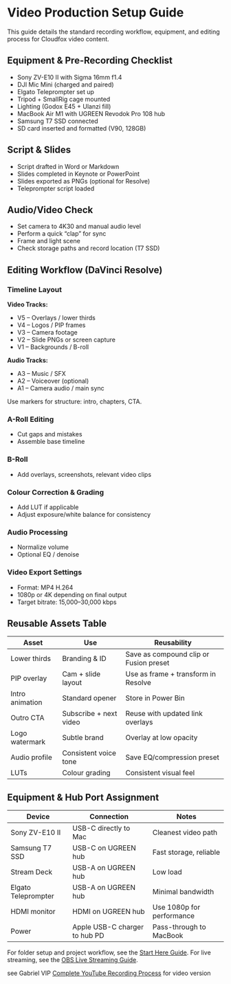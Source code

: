 # Video Production Setup Guide

This guide details the standard recording workflow, equipment, and editing process for Cloudfox video content.

## Equipment & Pre-Recording Checklist

- Sony ZV-E10 II with Sigma 16mm f1.4
- DJI Mic Mini (charged and paired)
- Elgato Teleprompter set up
- Tripod + SmallRig cage mounted
- Lighting (Godox E45 + Ulanzi fill)
- MacBook Air M1 with UGREEN Revodok Pro 108 hub
- Samsung T7 SSD connected
- SD card inserted and formatted (V90, 128GB)

## Script & Slides

- Script drafted in Word or Markdown
- Slides completed in Keynote or PowerPoint
- Slides exported as PNGs (optional for Resolve)
- Teleprompter script loaded

## Audio/Video Check

- Set camera to 4K30 and manual audio level
- Perform a quick “clap” for sync
- Frame and light scene
- Check storage paths and record location (T7 SSD)

## Editing Workflow (DaVinci Resolve)

### Timeline Layout

**Video Tracks:**
- V5 – Overlays / lower thirds
- V4 – Logos / PIP frames
- V3 – Camera footage
- V2 – Slide PNGs or screen capture
- V1 – Backgrounds / B-roll

**Audio Tracks:**
- A3 – Music / SFX
- A2 – Voiceover (optional)
- A1 – Camera audio / main sync

Use markers for structure: intro, chapters, CTA.

### A-Roll Editing
- Cut gaps and mistakes
- Assemble base timeline

### B-Roll
- Add overlays, screenshots, relevant video clips

### Colour Correction & Grading
- Add LUT if applicable
- Adjust exposure/white balance for consistency

### Audio Processing
- Normalize volume
- Optional EQ / denoise

### Video Export Settings
- Format: MP4 H.264
- 1080p or 4K depending on final output
- Target bitrate: 15,000–30,000 kbps

## Reusable Assets Table

| Asset | Use | Reusability |
|-------|-----|-------------|
| Lower thirds | Branding & ID | Save as compound clip or Fusion preset |
| PIP overlay | Cam + slide layout | Use as frame + transform in Resolve |
| Intro animation | Standard opener | Store in Power Bin |
| Outro CTA | Subscribe + next video | Reuse with updated link overlays |
| Logo watermark | Subtle brand | Overlay at low opacity |
| Audio profile | Consistent voice tone | Save EQ/compression preset |
| LUTs | Colour grading | Consistent visual feel |

## Equipment & Hub Port Assignment

| Device | Connection | Notes |
|--------|------------|-------|
| Sony ZV-E10 II | USB-C directly to Mac | Cleanest video path |
| Samsung T7 SSD | USB-C on UGREEN hub | Fast storage, reliable |
| Stream Deck | USB-A on UGREEN hub | Low load |
| Elgato Teleprompter | USB-A on UGREEN hub | Minimal bandwidth |
| HDMI monitor | HDMI on UGREEN hub | Use 1080p for performance |
| Power | Apple USB-C charger to hub PD | Pass-through to MacBook |

For folder setup and project workflow, see the [Start Here Guide](start_here.md). For live streaming, see the [OBS Live Streaming Guide](obs_live_streaming_setup_guide.md).

see Gabriel VIP [Complete YouTube Recording Process](https://www.youtube.com/watch?v=8PjJHfJq_ws) for video version